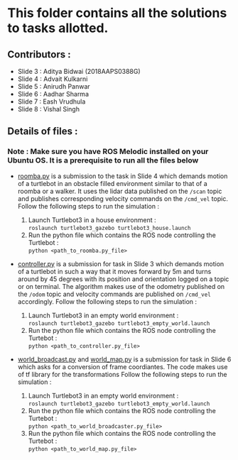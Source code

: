 # This folder contains all the solutions to tasks allotted.

## Contributors : 
* Slide 3 : Aditya Bidwai (2018AAPS0388G)
* Slide 4 : Advait Kulkarni 
* Slide 5 : Anirudh Panwar
* Slide 6 : Aadhar Sharma
* Slide 7 : Eash Vrudhula
* Slide 8 : Vishal Singh

## Details of files : 

### Note : Make sure you have ROS Melodic installed on your Ubuntu OS. It is a prerequisite to run all the files below

* [roomba.py](https://github.com/adbidwai/Reading-Course-2020/tree/master/tasks) is a submission to the task in Slide 4 which demands motion of a turtlebot in an obstacle filled environment similar to that of a roomba or a walker. It uses the lidar data published on the `/scan` topic and publishes corresponding velocity commands on the `/cmd_vel` topic. Follow the following steps to run the simulation : 
  1) Launch Turtlebot3 in a house environment : </br>
  ```roslaunch turtlebot3_gazebo turtlebot3_house.launch```
    2) Run the python file which contains the ROS node controlling the Turtlebot : </br>
  ```python <path_to_roomba.py_file>```


* [controller.py](https://github.com/adbidwai/Reading-Course-2020/blob/master/tasks/controller.py) is a submission for task in Slide 3 which demands motion of a turtlebot in such a way that it moves forward by 5m and turns around by 45 degrees with its position and orientation logged on a topic or on terminal. The algorithm makes use of the odometry published on the `/odom` topic and velocity commands are published on `/cmd_vel` accordingly. Follow the following steps to run the simulation : 
  1) Launch Turtlebot3 in an empty world environment : </br>
  ```roslaunch turtlebot3_gazebo turtlebot3_empty_world.launch```
  2) Run the python file which contains the ROS node controlling the Turtebot :  </br>
  ```python <path_to_controller.py_file>```
  
* [world_broadcast.py](https://github.com/adbidwai/Reading-Course-2020/blob/master/tasks/world_broadcast.py) and [world_map.py](https://github.com/adbidwai/Reading-Course-2020/blob/master/tasks/world_map.py) is a submission for task in Slide 6 which asks for a conversion of frame coordiantes. The code makes use of tf library for the transformations Follow the following steps to run the simulation : 
  1) Launch Turtlebot3 in an empty world environment : </br>
  ```roslaunch turtlebot3_gazebo turtlebot3_empty_world.launch```
  2) Run the python file which contains the ROS node controlling the Turtebot :  </br>
  ```python <path_to_world_broadcaster.py_file>```
  3) Run the python file which contains the ROS node controlling the Turtebot :  </br>
  ```python <path_to_world_map.py_file>```
  




